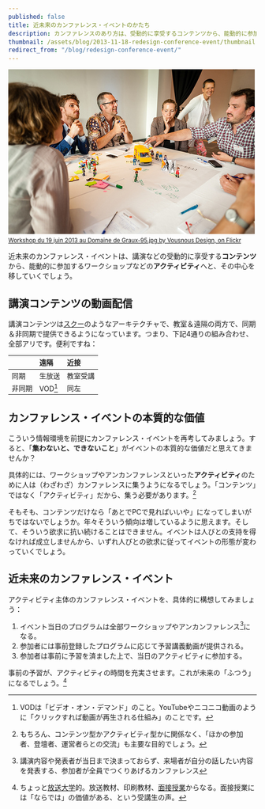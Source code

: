 ```yaml
---
published: false
title: 近未来のカンファレンス・イベントのかたち
description: カンファレンスのあり方は、受動的に享受するコンテンツから、能動的に参加するアクティビティへとシフトしていくでしょう。
thumbnail: /assets/blog/2013-11-18-redesign-conference-event/thumbnail.png
redirect_from: "/blog/redesign-conference-event/"
---
```


![](/assets/blog/2013-11-18-redesign-conference-event/9101419458_02d7d2da81.jpg)  
<small>[Workshop du 19 juin 2013 au Domaine de Graux-95.jpg by Vousnous Design, on Flickr](http://www.flickr.com/photos/vousnousdesign/9101419458/)</small>

近未来のカンファレンス・イベントは、講演などの受動的に享受する**コンテンツ**から、能動的に参加するワークショップなどの**アクティビティ**へと、その中心を移していくでしょう。

## 講演コンテンツの動画配信

講演コンテンツは[スクー](http://schoo.jp)のようなアーキテクチャで、教室＆遠隔の両方で、同期＆非同期で提供できるようになっています。つまり、下記4通りの組み合わせ、全部アリです。便利ですね：

|              | 遠隔     | 近接          |
|:----------|:-----------|:--------------|
| 同期     | 生放送 | 教室受講 |
| 非同期 | VOD[^vod]  | 同左  |

## カンファレンス・イベントの本質的な価値

こういう情報環境を前提にカンファレンス・イベントを再考してみましょう。すると、「**集わないと、できないこと**」がイベントの本質的な価値だと思えてきませんか？

具体的には、ワークショップやアンカンファレンスといった**アクティビティ**のために人は（わざわざ）カンファレンスに集うようになるでしょう。「コンテンツ」ではなく「アクティビティ」だから、集う必要があります。[^meetup]

そもそも、コンテンツだけなら「あとでPCで見ればいいや」になってしまいがちではないでしょうか。年々そういう傾向は増しているように思えます。そして、そういう欲求に抗い続けることはできません。イベントは人びとの支持を得なければ成立しませんから、いずれ人びとの欲求に従ってイベントの形態が変わっていくでしょう。

## 近未来のカンファレンス・イベント

アクティビティ主体のカンファレンス・イベントを、具体的に構想してみましょう：

1. イベント当日のプログラムは全部ワークショップやアンカンファレンス[^unconference]になる。
2. 参加者には事前登録したプログラムに応じて予習講義動画が提供される。
3. 参加者は事前に予習を済ました上で、当日のアクティビティに参加する。

事前の予習が、アクティビティの時間を充実させます。これが未来の「ふつう」になるでしょう。[^u-air]

[^vod]: VODは「ビデオ・オン・デマンド」のこと。YouTubeやニコニコ動画のように「クリックすれば動画が再生される仕組み」のことです。

[^unconference]: 講演内容や発表者が当日まで決まっておらず、来場者が自分の話したい内容を発表する、参加者が全員でつくりあげるカンファレンス

[^meetup]: もちろん、コンテンツ型かアクティビティ型かに関係なく、「ほかの参加者、登壇者、運営者らとの交流」も主要な目的でしょう。

[^u-air]: ちょっと[放送大学](http://www.ouj.ac.jp)的。放送教材、印刷教材、[面接授業](http://www.ouj.ac.jp/hp/nyugaku/new/style/schooling.html)からなる。面接授業には「ならでは」の価値がある、という受講生の声。

